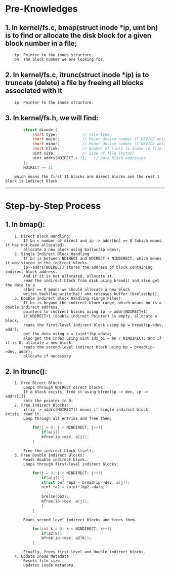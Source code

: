 # Pre-Knowledges

## 1. In kernel/fs.c, bmap(struct inode *ip, uint bn) is to find or allocate the disk block for a given block number in a file;
        ip: Pointer to the inode structure.
        bn: The block number we are looking for.

## 2. In kernel/fs.c, itrunc(struct inode *ip) is to truncate (delete) a file by freeing all blocks associated with it
        ip: Pointer to the inode structure.
    
## 3. In kernel/fs.h, we will find:
```CPP
        struct dinode {
            short type;           // File type
            short major;          // Major device number (T_DEVICE only)
            short minor;          // Minor device number (T_DEVICE only)
            short nlink;          // Number of links to inode in file system
            uint size;            // Size of file (bytes)
            uint addrs[NDIRECT + 1];   // Data block addresses
        };
        NDIRECT == 11
```
        which means the first 11 blocks are direct blocks and the rest 1 block is indirect block

---

# Step-by-Step Process

## 1. In bmap():
        1. Direct Block Handling: 
            If bn < number of direct and ip -> addr[bn] == 0 (which means it has not been allocated)
            allocate a new block using balloc(ip->dev);
        2. Single Indirect Block Handling
            If bn is between NDIRECT and NDIRECT + NINDIRECT, which means it was stored in the indirect blocks.
            ip->addrs[NDIRECT] stores the address of block containing indirect block address.
            And if it is not allocated, allocate it.
            read the indirect block from disk using bread() and also get the data to a
            a[bn] == 0 means we should allocate a new block
            writes back(log_write(bp)) and releases buffer (brelse(bp));
        3. Double Indirect Block Handling (Large Files)
            If bn is beyond the indirect block range, which means bn is a double indirect address.
            pointers to indirect blocks using ip -> addr[NDIRECT+1]
            if NDIRECT+1 (double indirect Pointer) is empty, allocate a block;
            reads the first-level indirect block using bp = bread(ip->dev, addr);
            get the data using a = (uint*)bp->data;
            also get the index using uint idx_b1 = bn / NINDIRECT; and if it is 0, allocate a new block.
            reads the second-level indirect block using bp = bread(ip->dev, addr);
            allocate if necessary

## 2. In itrunc():
        1. Free Direct Blocks:
            Loops through NDIRECT direct blocks
            If a block exists, free it using bfree(ip -> dev, ip -> addrs[i])
            sets the pointer to 0;
        2. Free Indirect Blocks:
            if(ip -> addrs[NDIRECT]) means if single indirect block exists, read it.
            Loop through all entries and free them:
```CPP
            for(j = 0; j < NINDIRECT; j++){
                if(a[j])
                bfree(ip->dev, a[j]);
            }
```
            Free the indirect block itself.
        3. Free Double Indirect Blocks:
            Reads double indirect block.
            Loops through first-level indirect blocks:
```CPP
            for(j = 0; j < NINDIRECT; j++){
                if(a[j]) {
                struct buf *bp2 = bread(ip->dev, a[j]);
                uint *a2 = (uint*)bp2->data;
                ...
                brelse(bp2);
                bfree(ip->dev, a[j]);
                }
            }
```
            Reads second-level indirect blocks and frees them.
```CPP
            for(int k = 0; k < NINDIRECT; k++){
                if(a2[k])
                bfree(ip->dev, a2[k]);
            }
```
            Finally, frees first-level and double indirect blocks.
        4. Update Inode Metadata
            Resets file size.
            Updates inode metadata.
